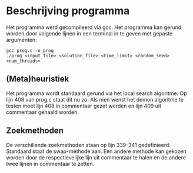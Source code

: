 # Beschrijving programma

Het programma werd gecompileerd via gcc.
Het programma kan gerund worden door volgende lijnen in een terminal in te geven
met gepaste argumenten:

    gcc prog.c -o prog
    ./prog <input_file> <solution_file> <time_limit> <random_seed> <num_threads>

## (Meta)heuristiek
Het programma wordt standaard gerund via het local search algoritme.
Op lijn 408 van prog.c staat dit nu zo.
Als men wenst het demon algoritme te testen moet lijn 408 in commentaar gezet worden
en lijn 409 uit commentaar gehaald worden.

## Zoekmethoden
De verschillende zoekmethoden staan op lijn 339-341 gedefinieerd.
Standaard staat de swap-methode aan. Een andere methode kan gekozen worden
door de respectievelijke lijn uit commentaar te halen en de andere twee lijnen in commentaar te zetten.